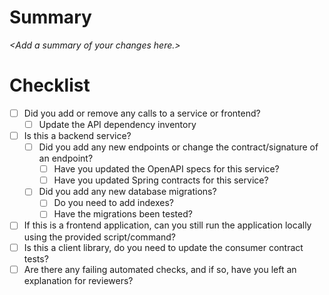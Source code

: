 <!-- 
THIS IS A PUBLIC REPOSITORY - DO NOT PUT ANY SENSITIVE INFORMATION INTO THIS FILE OR ANY OTHER FILE IN THIS REPOSITORY.

THIS INCLUDES PULL REQUESTS, EVEN DRAFTS. If you're unsure what's sensitive, ask the team before making any changes.
-->

# Summary

_\<Add a summary of your changes here.\>_

# Checklist
- [ ] Did you add or remove any calls to a service or frontend?
    - [ ] Update the API dependency inventory
- [ ] Is this a backend service?
    - [ ] Did you add any new endpoints or change the contract/signature of an endpoint?
    	- [ ] Have you updated the OpenAPI specs for this service?
    	- [ ] Have you updated Spring contracts for this service?
    - [ ] Did you add any new database migrations?
    	- [ ] Do you need to add indexes?
	    - [ ] Have the migrations been tested?
- [ ] If this is a frontend application, can you still run the application locally using the provided script/command?
- [ ] Is this a client library, do you need to update the consumer contract tests?
- [ ] Are there any failing automated checks, and if so, have you left an explanation for reviewers?
